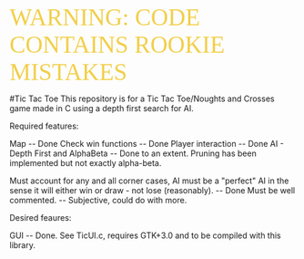 <span style="color: #f2cf4a; font-family: Babas; font-size: 3em;">WARNING: CODE CONTAINS ROOKIE MISTAKES</span>


#Tic Tac Toe
This repository is for a Tic Tac Toe/Noughts and Crosses game made in C using a depth first search for AI. 

Required features:

Map -- Done
Check win functions -- Done 
Player interaction -- Done
AI - Depth First and AlphaBeta -- Done to an extent. Pruning has been implemented but not exactly alpha-beta. 

Must account for any and all corner cases, AI must be a "perfect" AI in the sense it will either win or draw - not lose (reasonably). -- Done
Must be well commented. -- Subjective, could do with more. 

Desired feaures:

GUI -- Done. See TicUI.c, requires GTK+3.0 and to be compiled with this library. 




